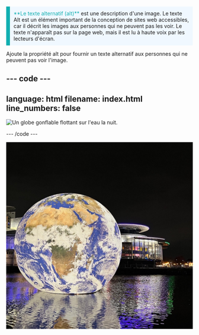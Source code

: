 <p style="border-left: solid; border-width:10px; border-color: #0faeb0; background-color: aliceblue; padding: 10px;">
<span style="color: #0faeb0">**Le texte alternatif (alt)**</span> est une description d'une image. Le texte Alt est un élément important de la conception de sites web accessibles, car il décrit les images aux personnes qui ne peuvent pas les voir. Le texte n'apparaît pas sur la page web, mais il est lu à haute voix par les lecteurs d'écran.
</p>

Ajoute la propriété alt pour fournir un texte alternatif aux personnes qui ne peuvent pas voir l'image.

--- code ---
---
language: html
filename: index.html
line_numbers: false
--- 

<img src="globe.png" alt="Un globe gonflable flottant sur l'eau la nuit.">

--- /code ---

![Un globe gonflable flottant sur l'eau la nuit.](images/globe.png)
